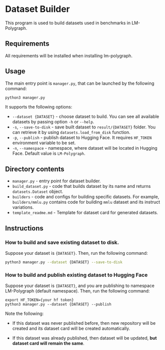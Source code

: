 # Dataset Builder

This program is used to build datasets used in benchmarks in LM-Polygraph.

## Requirements

All requirements will be installed when installing lm-polygraph.

## Usage

The main entry point is `manager.py`, that can be launched by the following command:

```bash
python3 manager.py
```

It supports the following options:

* `--dataset {DATASET}` - choose dataset to build. You can see all available datasets by passing option `-h` or `--help`.
* `-s`, `--save-to-disk` - save built dataset to `result/{DATASET}` folder. You can retrieve it by using `datasets.load_from_disk` function.
* `-p`, `--publish` - publish dataset to Hugging Face. It requires `HF_TOKEN` environment variable to be set.
* `-n`, `--namespace` - namespace, where dataset will be located in Hugging Face. Default value is `LM-Polygraph`.

## Directory contents

* `manager.py` - entry point for dataset builder.
* `build_dataset.py` - code that builds dataset by its name and returns `datasets.Dataset` object.
* `builders` - code and configs for building specific datasets. For example, `builders/mmlu.py` contains code for building `mmlu` dataset and its instruct variations.
* `template_readme.md` - Template for dataset card for generated datasets.

## Instructions

### How to build and save existing dataset to disk.

Suppose your dataset is `{DATASET}`. Then, run the following command:

```bash
python3 manager.py --dataset {DATASET} --save-to-disk
```

### How to build and publish existing dataset to Hugging Face

Suppose your dataset is `{DATASET}`, and you are publishing to namespace LM-Polygraph (default namespace). Then, run the following command:

```
export HF_TOKEN={your hf token}
python3 manager.py --dataset {DATASET} --publish
```

Note the following:
*  If this dataset was never published before, then new repository will be created and its dataset card will be created automatically.

* If this dataset was already published, then dataset will be updated, **but dataset card will remain the same**.
